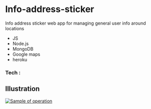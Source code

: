 # Info-address-sticker
Info address sticker web app for managing general user info around locations

  - JS
  - Node.js
  - MongoDB
  - Google maps
  - heroku

### Tech : 



## Illustration 

[![Sample of operation](http://viet-akt.herokuapp.com/)](http://viet-akt.herokuapp.com/)
